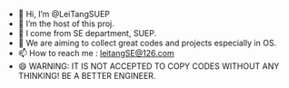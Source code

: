 - 👋 Hi, I’m @LeiTangSUEP
- 👀 I’m the host of this proj.
- 🌱 I come from SE department, SUEP.
- 💞️ We are aiming to collect great codes and projects especially in OS.
- 📫 How to reach me : leitangSE@126.com
- 😄 WARNING: IT IS NOT ACCEPTED TO COPY CODES WITHOUT ANY THINKING! BE A BETTER ENGINEER.


<!---
LeiTangSUEP/LeiTangSUEP is a ✨ special ✨ repository because its `README.md` (this file) appears on your GitHub profile.
You can click the Preview link to take a look at your changes.
--->
